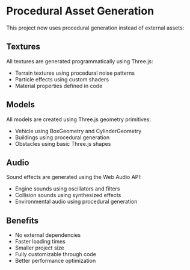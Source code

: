 # Procedural Asset Generation

This project now uses procedural generation instead of external assets:

## Textures
All textures are generated programmatically using Three.js:
- Terrain textures using procedural noise patterns
- Particle effects using custom shaders
- Material properties defined in code

## Models
All models are created using Three.js geometry primitives:
- Vehicle using BoxGeometry and CylinderGeometry
- Buildings using procedural generation
- Obstacles using basic Three.js shapes

## Audio
Sound effects are generated using the Web Audio API:
- Engine sounds using oscillators and filters
- Collision sounds using synthesized effects
- Environmental audio using procedural generation

## Benefits
- No external dependencies
- Faster loading times
- Smaller project size
- Fully customizable through code
- Better performance optimization
